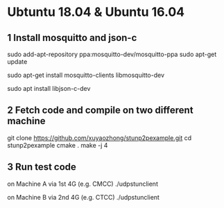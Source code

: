 #  Ubtuntu 18.04 & Ubuntu 16.04

## 1 Install mosquitto and json-c

sudo add-apt-repository ppa:mosquitto-dev/mosquitto-ppa 
sudo apt-get update

sudo apt-get install mosquitto-clients libmosquitto-dev

sudo apt install libjson-c-dev

## 2 Fetch code and compile on two different machine
git clone https://github.com/xuyaozhong/stunp2pexample.git
cd stunp2pexample
cmake .
make -j 4

## 3 Run test code

on Machine A via 1st 4G (e.g. CMCC)
./udpstunclient

on Machine B via 2nd 4G (e.g. CTCC)
./udpstunclient
